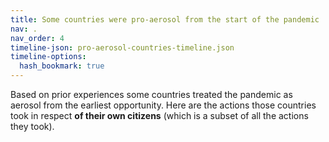 ```yaml
---
title: Some countries were pro-aerosol from the start of the pandemic
nav: .
nav_order: 4
timeline-json: pro-aerosol-countries-timeline.json
timeline-options: 
  hash_bookmark: true
---
```


Based on prior experiences some countries treated the pandemic as aerosol from the earliest opportunity. Here are the actions those countries took in respect **of their own citizens** (which is a subset of all the actions they took).